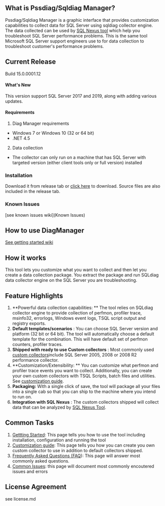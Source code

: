 ## What is Pssdiag/Sqldiag Manager?
Pssdiag/Sqldiag Manager is a graphic interface that provides customization capabilities to collect data for SQL Server using sqldiag collector engine. The data collected can be used by [SQL Nexus tool](https://github.com/Microsoft/SqlNexus)  which help you troubleshoot SQL Server performance problems.  This is the same tool Microsoft SQL Server support engineers use to for data collection to troubleshoot customer's performance problems.

## Current Release
 Build 15.0.0001.12

#### **What's New**
This version support SQL Server 2017 and 2019, along with adding various updates. 

#### **Requirements**
1. Diag Manager requirements
  - Windows 7 or Windows 10 (32 or 64 bit)
  - .NET 4.5 
2. Data collection
  - The collector can only run on a machine that has SQL Server with targeted version (either client tools only or full version) installed

### **Installation**
Download it from release tab or [click here](https://github.com/microsoft/DiagManager/releases/) to download.  Source files are also included in the release tab.
### **Known Issues**
[see known issues wiki](Known Issues)

## **How to use DiagManager**
[See getting started wiki](https://github.com/Microsoft/DiagManager/wiki/Getting-Started)

## How it works
This tool lets you customize what you want to collect and then let you create a data collection package. You extract the package and run SQLdiag data collector engine on the SQL Server you are troubleshooting.

## Feature Highlights

1. **Powerful data collection capabilities: ** The tool relies on SQLdiag collector engine to provide collection of perfmon, profiler trace, msinfo32, errorlogs, Windows event logs, TSQL script output and registry exports.
2. **Default templates/scenarios** : You can choose SQL Server version and platform (32 bit or 64 bit). The tool will automatically choose a default template for the combination. This will have default set of perfmon counters, profiler traces.
3. **Shipped with ready to use Custom collectors** :  Most commonly used [custom collectors](http://diagmanager.codeplex.com/wikipage?title=Custom%20Collector)include SQL Server 2005, 2008 or 2008 R2 performance collector.
4. **Customization/Extensibility: ** You can customize what perfmon and profiler trace events you want to collect.   Additionally, you can create your own custom collectors with TSQL Scripts, batch files and utilities.   See [customization guide](http://diagmanager.codeplex.com/wikipage?title=Creating%20Custom%20Collectors).
5. **Packaging:** With a single click of save, the tool will package all your files into a single cab so that you can ship to the machine where you intend to run on.
6. **Integration with SQL Nexus** :  The custom collectors shipped will collect data that can be analyzed by [SQL Nexus Tool](http://sqlnexus.codeplex.com/).

## Common Tasks

1. [Gettting Started](https://github.com/Microsoft/DiagManager/wiki/Getting-Started):  This page tells you how to use the tool including installation, configuration and running the tool
2. [Customization guide](http://diagmanager.codeplex.com/wikipage?title=Creating%20Custom%20Collectors):  This page tells you how you can create you own custom collector to use in addition to default collectors shipped.
4. [Frequently Asked Questions (FAQ](http://diagmanager.codeplex.com/wikipage?title=FAQ)):  This page will answer most commonly asked questions.
5. [Common Issues](https://github.com/Microsoft/DiagManager/wiki/Known-Issues):  this page will document most commonly encoutered issues and errors



## License Agreement
see license.md

